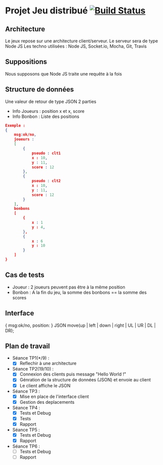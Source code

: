 # Projet Jeu distribué [![Build Status](https://travis-ci.com/qfdk/SR_GAME.svg?token=8C74kp9Fo1bHwzqBWYmq&branch=master)](https://travis-ci.com/qfdk/SR_GAME)

## Architecture 

Le jeux repose sur une architecture client/serveur.
Le serveur sera de type Node JS
Les techno utilisées : Node JS, Socket.io, Mocha, Git, Travis

## Suppositions
Nous supposons que Node JS traite une requête à  la fois

## Structure de données
Une valeur de retour de type JSON 2 parties 

- Info Joueurs : position x et x, score
- Info Bonbon : Liste des positions

```json
Exemple :
{
    msg:ok/no,
    joueurs :
    [
        {
            pseudo : clt1
            x : 10,
            y : 11,
            score : 12
        },
        {
            pseudo : clt2
            x : 10,
            y : 11,
            score : 12
        }
    ],
    bonbons 
    [
        { 
            x : 1
            y : 4,
        },
        {
            x : 6
            y : 10
        }
    ]
}
```

## Cas de tests

- Joueur : 2 joueurs peuvent pas être  à la même position
- Bonbon : A la fin du jeu, la somme des bonbons == la somme des scores

## Interface

{
    msg:ok/no,
    position:
}
JSON move(up | left | down | right | UL | UR | DL | DR);


## Plan de travail

- Séance TP1(*/9)  : 
  - [x] Reflechir à une architecture

- Séance TP2(19/10)  : 
    - [x] Connexion des clients puis message "Hello World !"
    - [x] Génration de la structure de données (JSON) et envoie au client 
    - [x] Le client affiche le JSON

- Séance TP3  : 
    - [x] Mise en place de l'interface client 
    - [x] Gestion des deplacements

- Séance TP4  : 
    -  [X] Tests et Debug
    -  [X] Tests
    -  [X] Rapport

- Séance TP5  : 
    -  [X] Tests et Debug
    -  [X] Rapport

- Séance TP6 : 
    -  [ ] Tests et Debug
    -  [ ] Rapport